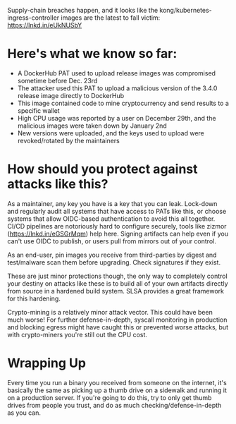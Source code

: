 Supply-chain breaches happen, and it looks like the kong/kubernetes-ingress-controller images are the latest to fall victim: https://lnkd.in/eUkNUSbY

# Here's what we know so far:

- A DockerHub PAT used to upload release images was compromised sometime before Dec. 23rd
- The attacker used this PAT to upload a malicious version of the 3.4.0 release image directly to DockerHub
- This image contained code to mine cryptocurrency and send results to a specific wallet
- High CPU usage was reported by a user on December 29th, and the malicious images were taken down by January 2nd
- New versions were uploaded, and the keys used to upload were revoked/rotated by the maintainers

# How should you protect against attacks like this?

As a maintainer, any key you have is a key that you can leak. Lock-down and regularly audit all systems that have access to PATs like this, or choose systems that allow OIDC-based authentication to avoid this all together. CI/CD pipelines are notoriously hard to configure securely, tools like zizmor (https://lnkd.in/eGSGrMqm) help here. Signing artifacts can help even if you can't use OIDC to publish, or users pull from mirrors out of your control.

As an end-user, pin images you receive from third-parties by digest and test/malware scan them before upgrading. Check signatures if they exist.

These are just minor protections though, the only way to completely control your destiny on attacks like these is to build all of your own artifacts directly from source in a hardened build system. SLSA provides a great framework for this hardening.

Crypto-mining is a relatively minor attack vector. This could have been much worse! For further defense-in-depth, syscall monitoring in production and blocking egress might have caught this or prevented worse attacks, but with crypto-miners you're still out the CPU cost.

# Wrapping Up

Every time you run a binary you received from someone on the internet, it's basically the same as picking up a thumb drive on a sidewalk and running it on a production server. If you're going to do this, try to only get thumb drives from people you trust, and do as much checking/defense-in-depth as you can.
